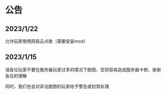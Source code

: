 # 公告

## 2023/1/22

允许玩家使用网易云点歌（需要安装mod）

## 2023/1/15

请各位玩家不要在服务器玩家过多的情况下跑图，否则容易造成服务器卡顿，谢谢各位的理解

同时，我们也会对非法跑图的玩家给予警告或封禁处理
